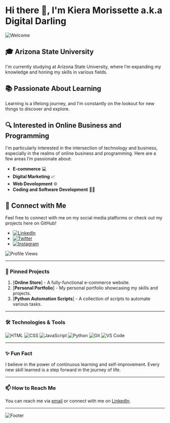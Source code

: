 # Hi there 👋, I'm Kiera Morissette a.k.a Digital Darling

![Welcome](https://img.shields.io/badge/Welcome-Digital--Darling-ff69b4?style=flat-square&logo=welcome&logoColor=white)

## 🎓 Arizona State University
I'm currently studying at Arizona State University, where I’m expanding my knowledge and honing my skills in various fields.

## 📚 Passionate About Learning
Learning is a lifelong journey, and I'm constantly on the lookout for new things to discover and explore.

## 🔍 Interested in Online Business and Programming
I'm particularly interested in the intersection of technology and business, especially in the realms of online business and programming. Here are a few areas I’m passionate about:
- **E-commerce** 💻
- **Digital Marketing** 📈
- **Web Development** 🌐
- **Coding and Software Development** 👩‍💻

## 🌟 Connect with Me
Feel free to connect with me on my social media platforms or check out my projects here on GitHub!
- [![LinkedIn](https://img.shields.io/badge/LinkedIn-Kiera%20Morissette-blue?style=flat-square&logo=linkedin)](https://www.linkedin.com/in/kiera-morissette)
- [![Twitter](https://img.shields.io/badge/Twitter-@DigitalDarling-blue?style=flat-square&logo=twitter)](https://twitter.com/DigitalDarling)
- [![Instagram](https://img.shields.io/badge/Instagram-@DigitalDarling-pink?style=flat-square&logo=instagram)](https://instagram.com/DigitalDarling)

![Profile Views](https://komarev.com/ghpvc/?username=DigitalDarling&color=blue)

---

### 📌 Pinned Projects
1. [**Online Store**] - A fully-functional e-commerce website.
2. [**Personal Portfolio**] - My personal portfolio showcasing my skills and projects.
3. [**Python Automation Scripts**] - A collection of scripts to automate various tasks.

---

### 🛠️ Technologies & Tools
![HTML](https://img.shields.io/badge/-HTML5-E34F26?style=flat-square&logo=html5&logoColor=white)
![CSS](https://img.shields.io/badge/-CSS3-1572B6?style=flat-square&logo=css3)
![JavaScript](https://img.shields.io/badge/-JavaScript-F7DF1E?style=flat-square&logo=javascript&logoColor=black)
![Python](https://img.shields.io/badge/-Python-3776AB?style=flat-square&logo=python&logoColor=white)
![Git](https://img.shields.io/badge/-Git-F05032?style=flat-square&logo=git&logoColor=white)
![VS Code](https://img.shields.io/badge/-VS%20Code-007ACC?style=flat-square&logo=visual-studio-code&logoColor=white)

---

### ✨ Fun Fact
I believe in the power of continuous learning and self-improvement. Every new skill learned is a step forward in the journey of life.

---

### 📫 How to Reach Me
You can reach me via [email](mailto:kmoriss5@asu.edu) or connect with me on [LinkedIn](https://www.linkedin.com/in/kiera-morissette).

---

![Footer](https://img.shields.io/badge/-Made%20with%20❤️%20by%20Kiera%20Morissette-red?style=flat-square)

